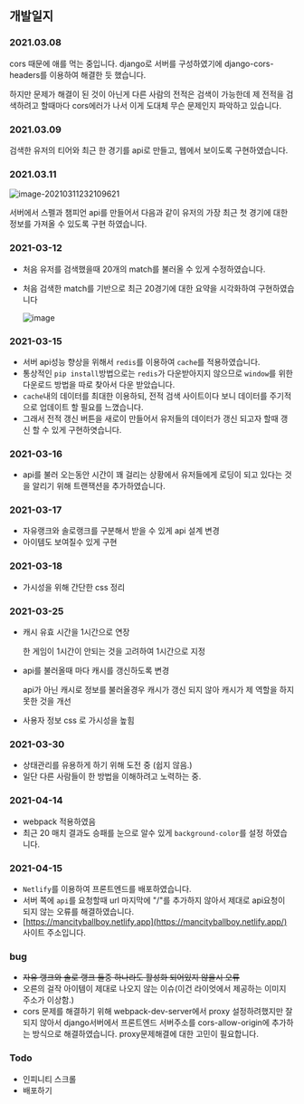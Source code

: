 ## 개발일지

### 2021.03.08

cors 때문에 애를 먹는 중입니다. django로 서버를 구성하였기에 django-cors-headers를 이용하여 해결한 듯 했습니다. 

하지만 문제가 해결이 된 것이 아닌게 다른 사람의 전적은 검색이 가능한데 제 전적을 검색하려고 할때마다 cors에러가 나서 이게 도대체 무슨 문제인지 파악하고 있습니다. 

### 2021.03.09

검색한 유저의 티어와 최근 한 경기를  api로 만들고, 웹에서 보이도록 구현하였습니다.

### 2021.03.11

![image-20210311232109621](https://user-images.githubusercontent.com/60080270/110802656-bb715d80-82c1-11eb-8faa-f8560cf58155.png)

서버에서 스펠과 챔피언 api를 만들어서 다음과 같이 유저의 가장 최근 첫 경기에 대한 정보를 가져올 수 있도록 구현 하였습니다.

### 2021-03-12

- 처음 유저를 검색했을때 20개의 match를 불러올 수 있게 수정하였습니다.

- 처음 검색한 match를 기반으로 최근 20경기에 대한 요약을 시각화하여 구현하였습니다

   ![image](https://user-images.githubusercontent.com/60080270/110928941-c3390c80-836a-11eb-9d08-2bf36a8c83f8.png)

### 2021-03-15

- 서버 api성능 향상을 위해서 `redis`를 이용하여 `cache`를 적용하였습니다.
- 통상적인 `pip install`방법으로는 `redis`가 다운받아지지 않으므로 `window`를 위한 다운로드 방법을 따로 찾아서 다운 받았습니다.
- `cache`내의 데이터를 최대한 이용하되, 전적 검색 사이트이다 보니 데이터를 주기적으로 업데이트 할 필요를 느꼈습니다.
- 그래서 전적 갱신 버튼을 새로이 만들어서 유저들의 데이터가 갱신 되고자 할때 갱신 할 수 있게 구현하엿습니다.

### 2021-03-16

- api를 불러 오는동안 시간이 꽤 걸리는 상황에서 유저들에게 로딩이 되고 있다는 것을 알리기 위해 트랜잭션을 추가하였습니다.

### 2021-03-17

- 자유랭크와 솔로랭크를 구분해서 받을 수 있게 api 설계 변경
- 아이템도 보여질수 있게 구현

### 2021-03-18

- 가시성을 위해 간단한 css 정리

### 2021-03-25

- 캐시 유효 시간을 1시간으로 연장

  한 게임이 1시간이 안되는 것을 고려하여 1시간으로 지정

- api를 불러올때 마다 캐시를 갱신하도록 변경

  api가 아닌 캐시로 정보를 불러올경우 캐시가 갱신 되지 않아 캐시가 제 역할을 하지 못한 것을 개선

- 사용자 정보 css 로 가시성을 높힘

### 2021-03-30

- 상태관리를 유용하게 하기 위해 도전 중 (쉽지 않음.)
- 일단 다른 사람들이 한 방법을 이해하려고 노력하는 중.

### 2021-04-14

- webpack 적용하였음
- 최근 20 매치 결과도 승패를 눈으로 알수 있게 `background-color`를 설정 하였습니다.

### 2021-04-15

- `Netlify`를 이용하여 프론트엔드를 배포하였습니다.
- 서버 쪽에 `api`를 요청할때 url 마지막에 "/"를 추가하지 않아서 제대로 api요청이 되지 않는 오류를 해결하였습니다.
- [https://mancityballboy.netlify.app](https://mancityballboy.netlify.app/) 사이트 주소입니다.

### bug

- ~~자유 랭크와 솔로 랭크 둘중 하나라도 활성화 되어있지 않을시 오류~~
- 오른의 걸작 아이템이 제대로 나오지 않는 이슈(이건 라이엇에서 제공하는 이미지 주소가 이상함.)
- cors 문제를 해결하기 위해 webpack-dev-server에서 proxy 설정하려했지만 잘되지 않아서 django서버에서 프론트엔드 서버주소를 cors-allow-origin에 추가하는 방식으로 해결하였습니다. proxy문제해결에 대한 고민이 필요합니다.

### Todo

- 인피니티 스크롤
- 배포하기